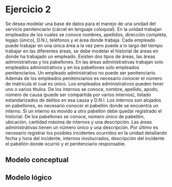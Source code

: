 # Ejercicio 2

Se desea modelar una base de datos para el manejo de una unidad del servicio penitenciario (cárcel en lenguaje coloquial). En la unidad trabajan empleados de los cuales se conoce nombres, apellidos, dirección completa, legajo (único), D.N.I, teléfonos y el área donde trabaja. Cada empleado puede trabajar en una única área a la vez pero puede a lo largo del tiempo trabajar en las diferentes áreas, se debe modelar el historial de áreas en donde ha trabajado un empleado. Existen dos tipos de áreas, las áreas administrativas y los pabellones. En las áreas administrativas trabajan solo empleados administrativos y en los pabellones solo empleados penitenciarios. Un empleado administrativo no puede ser penitenciario. Además de los empleados penitenciarios es necesario conocer el número de matrícula el cual es único. Los empleados administrativos pueden tener uno o varios títulos. 
De los internos se conoce, nombre, apellido, apodo, número de causa (puede ser compartida por varios internos), listado estandarizados de delitos en esa causa y D.N.I. Los internos son alojados en pabellones, es necesario conocer el pabellón donde se encuentra un interno. Si un interno es movido a otro pabellón debe quedar registrado el historial. De los pabellones se conoce, número único de pabellón, ubicación, cantidad máxima de internos y una descripción. Las áreas administrativas tienen un número único y una descripción. 
Por último es necesario registrar los posibles incidentes ocurridos en la unidad detallando fecha y hora del incidente, internos involucrados, descripción del incidente el pabellón donde ocurrió y el penitenciario responsable.

## Modelo conceptual
<!-- ![](https://i.imgur.com/dcFKcpd.png) -->

## Modelo lógico
<!-- ![](https://i.imgur.com/dcFKcpd.png) -->
